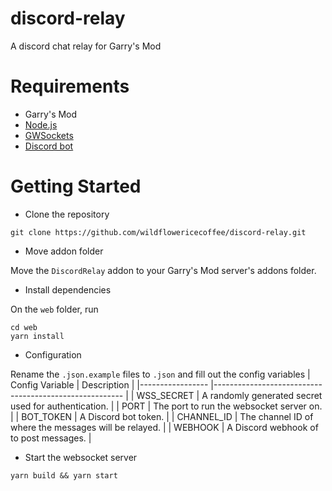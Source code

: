 # discord-relay
A discord chat relay for Garry's Mod

# Requirements
- Garry's Mod
- [Node.js](https://nodejs.org)
- [GWSockets](https://github.com/FredyH/GWSockets)
- [Discord bot](https://discord.com/developers/applications)

# Getting Started
- Clone the repository
```
git clone https://github.com/wildflowericecoffee/discord-relay.git
```
- Move addon folder

Move the `DiscordRelay` addon to your Garry's Mod server's addons folder.
- Install dependencies

On the `web` folder, run
```
cd web
yarn install
```
- Configuration

Rename the `.json.example` files to `.json` and fill out the config variables
| Config Variable 	| Description                                           	|
|-----------------	|-------------------------------------------------------	|
| WSS_SECRET      	| A randomly generated secret used for authentication.  	|
| PORT            	| The port to run the websocket server on.              	|
| BOT_TOKEN       	| A Discord bot token.                                  	|
| CHANNEL_ID      	| The channel ID of where the messages will be relayed. 	|
| WEBHOOK         	| A Discord webhook of to post messages.                	|
- Start the websocket server
```
yarn build && yarn start
```
